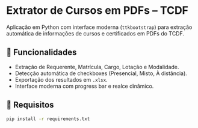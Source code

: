 # Extrator de Cursos em PDFs – TCDF

Aplicação em Python com interface moderna (`ttkbootstrap`) para extração automática
de informações de cursos e certificados em PDFs do TCDF.

## 🚀 Funcionalidades
- Extração de Requerente, Matrícula, Cargo, Lotação e Modalidade.
- Detecção automática de checkboxes (Presencial, Misto, À distância).
- Exportação dos resultados em `.xlsx`.
- Interface moderna com progress bar e realce dinâmico.

## 🧩 Requisitos
```bash
pip install -r requirements.txt
